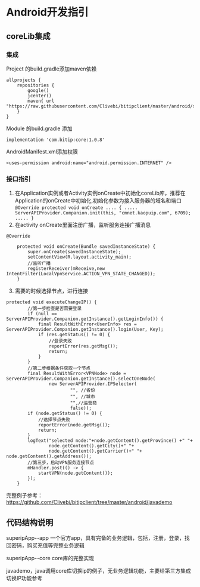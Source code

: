
# Android开发指引  

## coreLib集成   
### 集成
Project 的build.gradle添加maven依赖  

```
allprojects {  
    repositories {  
        google()  
        jcenter()  
        maven{ url "https://raw.githubusercontent.com/Clivebi/bitipclient/master/android/superipApp/core/maven"}  
    }  
}
```

Module 的build.gradle  添加  

`implementation 'com.bitip:core:1.0.8'`

AndroidManifest.xml添加权限    

`<uses-permission android:name="android.permission.INTERNET" />`

### 接口指引
1. 在Application实例或者Activity实例onCreate中初始化coreLib库，推荐在Application的onCreate中初始化,初始化参数为接入服务器的域名和端口  
`
@Override
    protected void onCreate .... {
        .....
        ServerAPIProvider.Companion.init(this, "cmnet.kaopuip.com", 6709);
        .....
    }
`
2. 在activity onCreate里面注册广播，监听服务连接广播消息
```
@Override

    protected void onCreate(Bundle savedInstanceState) {
        super.onCreate(savedInstanceState);
        setContentView(R.layout.activity_main);
        //监听广播
        registerReceiver(mReceive,new IntentFilter(LocalVpnService.ACTION_VPN_STATE_CHANGED));
    }
```
3. 需要的时候选择节点，进行连接
```
protected void executeChangeIP() {
        //第一步检查是否需要登录  
        if (null == ServerAPIProvider.Companion.getInstance().getLoginInfo()) {
            final ResultWithError<UserInfo> res = ServerAPIProvider.Companion.getInstance().login(User, Key);
            if (res.getStatus() != 0) {
                //登录失败
                reportError(res.getMsg());
                return;
            }
        }
        //第二步根据条件获取一个节点
        final ResultWithError<VPNNode> node = ServerAPIProvider.Companion.getInstance().selectOneNode(
                new ServerAPIProvider.IPSelector(
                        "", //省份
                        "", //城市
                        "",//运营商
                        false));
        if (node.getStatus() != 0) {
            //选择节点失败
            reportError(node.getMsg());
            return;
        }
        logText("selected node:"+node.getContent().getProvince() +" "+
                node.getContent().getCity()+" "+
                node.getContent().getCarrier()+" "+ node.getContent().getAddress());
        //第三步，启动VPN服务连接节点
        mHandler.post(() -> {
            startVPN(node.getContent());
        });
    }
```
完整例子参考：https://github.com/Clivebi/bitipclient/tree/master/android/javademo  


## 代码结构说明  
superipApp--app 
一个官方app，具有完备的业务逻辑，包括，注册，登录，找回密码，购买充值等完整业务逻辑  

superipApp--core 
core库的完整实现

javademo，java调用core库切换ip的例子，无业务逻辑功能，主要给第三方集成切换IP功能参考   
